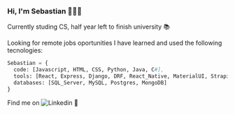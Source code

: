 ### Hi, I'm Sebastian 👋👨‍💻

Currently studing CS, half year left to finish university 📚

Looking for remote jobs oportunities
I have learned and used the following tecnologies:

```python
Sebastian = {
  code: [Javascript, HTML, CSS, Python, Java, C#],
  tools: [React, Express, Django, DRF, React_Native, MaterialUI, Strapi, Docker],
  databases: [SQL_Server, MySQL, Postgres, MongoDB]
}
```

Find me on ![Linkedin](https://www.linkedin.com/in/sebastian-nu%C3%B1ez-869553161) 💼

<!--
**Wes137/Wes137** is a ✨ _special_ ✨ repository because its `README.md` (this file) appears on your GitHub profile.

Here are some ideas to get you started:

- 🔭 I’m currently working on ...
- 🌱 I’m currently learning ...
- 👯 I’m looking to collaborate on ...
- 🤔 I’m looking for help with ...
- 💬 Ask me about ...
- 📫 How to reach me: ...
- 😄 Pronouns: ...
- ⚡ Fun fact: ...
-->
